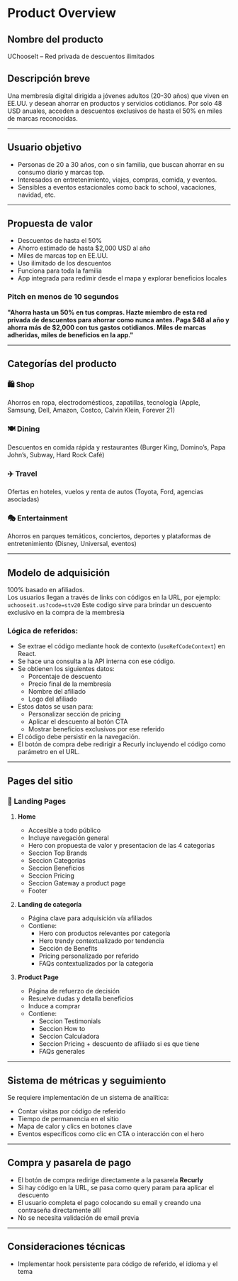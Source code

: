 # Product Overview

## Nombre del producto
UChooseIt – Red privada de descuentos ilimitados

## Descripción breve
Una membresía digital dirigida a jóvenes adultos (20-30 años) que viven en EE.UU. y desean ahorrar en productos y servicios cotidianos. Por solo 48 USD anuales, acceden a descuentos exclusivos de hasta el 50% en miles de marcas reconocidas.

---

## Usuario objetivo
- Personas de 20 a 30 años, con o sin familia, que buscan ahorrar en su consumo diario y marcas top.
- Interesados en entretenimiento, viajes, compras, comida, y eventos.
- Sensibles a eventos estacionales como back to school, vacaciones, navidad, etc.

---

## Propuesta de valor
- Descuentos de hasta el 50%
- Ahorro estimado de hasta $2,000 USD al año
- Miles de marcas top en EE.UU.
- Uso ilimitado de los descuentos
- Funciona para toda la familia
- App integrada para redimir desde el mapa y explorar beneficios locales

### Pitch en menos de 10 segundos
**"Ahorra hasta un 50% en tus compras. Hazte miembro de esta red privada de descuentos para ahorrar como nunca antes. Paga $48 al año y ahorra más de $2,000 con tus gastos cotidianos. Miles de marcas adheridas, miles de beneficios en la app."**

---

## Categorías del producto

### 🛍️ Shop
Ahorros en ropa, electrodomésticos, zapatillas, tecnología (Apple, Samsung, Dell, Amazon, Costco, Calvin Klein, Forever 21)

### 🍽️ Dining
Descuentos en comida rápida y restaurantes (Burger King, Domino’s, Papa John’s, Subway, Hard Rock Café)

### ✈️ Travel
Ofertas en hoteles, vuelos y renta de autos (Toyota, Ford, agencias asociadas)

### 🎭 Entertainment
Ahorros en parques temáticos, conciertos, deportes y plataformas de entretenimiento (Disney, Universal, eventos)

---

## Modelo de adquisición
100% basado en afiliados.  
Los usuarios llegan a través de links con códigos en la URL, por ejemplo:  
`uchooseit.us?code=stv20`
Este codigo sirve para brindar un descuento exclusivo en la compra de la membresia

### Lógica de referidos:
- Se extrae el código mediante hook de contexto (`useRefCodeContext`) en React.
- Se hace una consulta a la API interna con ese código.
- Se obtienen los siguientes datos:
  - Porcentaje de descuento
  - Precio final de la membresía
  - Nombre del afiliado
  - Logo del afiliado
- Estos datos se usan para:
  - Personalizar sección de pricing
  - Aplicar el descuento al botón CTA
  - Mostrar beneficios exclusivos por ese referido
- El código debe persistir en la navegación.
- El botón de compra debe redirigir a Recurly incluyendo el código como parámetro en el URL.

---

## Pages del sitio

### 🔗 Landing Pages
1. **Home**  
   - Accesible a todo público  
   - Incluye navegación general  
   - Hero con propuesta de valor y presentacion de las 4 categorias
   - Seccion Top Brands
   - Seccion Categorias
   - Seccion Beneficios
   - Seccion Pricing
   - Seccion Gateway a product page
   - Footer

2. **Landing de categoría**  
   - Página clave para adquisición vía afiliados  
   - Contiene:  
     - Hero con productos relevantes por categoría  
     - Hero trendy contextualizado por tendencia  
     - Sección de Benefits
     - Pricing personalizado por referido
     - FAQs contextualizados por la categoria

3. **Product Page**  
   - Página de refuerzo de decisión  
   - Resuelve dudas y detalla beneficios  
   - Induce a comprar
   - Contiene:  
       - Seccion Testimonials  
       - Seccion How to  
       - Seccion Calculadora  
       - Seccion Pricing + descuento de afiliado si es que tiene  
       - FAQs generales


---

## Sistema de métricas y seguimiento

Se requiere implementación de un sistema de analítica:

- Contar visitas por código de referido
- Tiempo de permanencia en el sitio
- Mapa de calor y clics en botones clave
- Eventos específicos como clic en CTA o interacción con el hero

---

## Compra y pasarela de pago

- El botón de compra redirige directamente a la pasarela **Recurly**
- Si hay código en la URL, se pasa como query param para aplicar el descuento
- El usuario completa el pago colocando su email y creando una contraseña directamente allí
- No se necesita validación de email previa

---

## Consideraciones técnicas

- Implementar hook persistente para código de referido, el idioma y el tema
